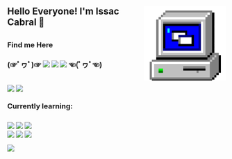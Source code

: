 <div>
  <img align="right" alt="PC GIF" src="https://github.com/TheDudeThatCode/TheDudeThatCode/blob/master/Assets/PC.gif" width="190" />  
  <h2>  Hello Everyone! I'm Issac Cabral 👋 <h2>

<h3><strong>Find me Here</strong><h3>
  (☞ﾟヮﾟ)☞
  <a href="https://www.instagram.com/issac.cabral/" target="_blank"><img src="https://img.shields.io/badge/-Instagram-%23E4405F?style=for-the-badge&logo=instagram&logoColor=white" target="_blank"></a>
  <a href = "mailto:clidenorissac@gmail.com"><img src="https://img.shields.io/badge/-Gmail-%23333?style=for-the-badge&logo=gmail&logoColor=white" target="_blank"></a>
  <a href="https://www.linkedin.com/in/issaccabral/" target="_blank"><img src="https://img.shields.io/badge/-LinkedIn-%230077B5?style=for-the-badge&logo=linkedin&logoColor=white" target="_blank"></a>
☜(ﾟヮﾟ☜)
</div>
  
<div style="display: inline_block"><br>
  <img align="center" height="150em" src="https://github-readme-streak-stats.herokuapp.com/?user=IssacCabral&layout=compact&langs_count=2&theme=tokyonight"/>
  <img align="center" height="150em" src="https://github-readme-stats.vercel.app/api?username=IssacCabral&show_icons=true&theme=tokyonight&include_all_commits=true&count_private=true"/>
  <h3><strong>Currently learning:</strong><h3>
  <img align="center" src="https://img.shields.io/badge/TypeScript-007ACC?style=for-the-badge&logo=typescript&logoColor=white">
  <img align="center" src="https://img.shields.io/badge/JavaScript-F7DF1E?style=for-the-badge&logo=javascript&logoColor=black">
  <img align="center" src="https://img.shields.io/badge/Node.js-43853D?style=for-the-badge&logo=node.js&logoColor=white"> <br>
  <img align="center" src="https://img.shields.io/badge/Java-ED8B00?style=for-the-badge&logo=java&logoColor=white">
  <img align="center" src="https://img.shields.io/badge/MongoDB-4EA94B?style=for-the-badge&logo=mongodb&logoColor=white">
  <img align="center" src="https://img.shields.io/badge/React-20232A?style=for-the-badge&logo=react&logoColor=61DAFB">
</div>
    
<div>
  <a href="https://github.com/IssacCabral">
  
  <img height="175em" src="https://github-readme-stats.vercel.app/api/top-langs/?username=IssacCabral&layout=compact&langs_count=6&theme=tokyonight"/>
</div>
